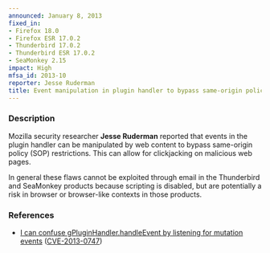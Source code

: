 ```yaml
---
announced: January 8, 2013
fixed_in:
- Firefox 18.0
- Firefox ESR 17.0.2
- Thunderbird 17.0.2
- Thunderbird ESR 17.0.2
- SeaMonkey 2.15
impact: High
mfsa_id: 2013-10
reporter: Jesse Ruderman
title: Event manipulation in plugin handler to bypass same-origin policy
---
```


<h3>Description</h3>

<p>Mozilla security researcher <strong>Jesse Ruderman</strong> reported that events in the plugin handler can be manipulated by web content to bypass same-origin policy (SOP) restrictions. This can allow for clickjacking on malicious web pages.
</p>

<p class="note">In general these flaws cannot be exploited through email in the Thunderbird and SeaMonkey products because scripting is disabled, but are potentially a risk in browser or browser-like contexts in those products.
</p>


<h3>References</h3>

<ul>
  <li><a href="https://bugzilla.mozilla.org/show_bug.cgi?id=733305">
       I can confuse gPluginHandler.handleEvent by listening for mutation events</a> (<a href="http://cve.mitre.org/cgi-bin/cvename.cgi?name=CVE-2013-0747" class="ex-ref">CVE-2013-0747</a>)</li>
</ul>



